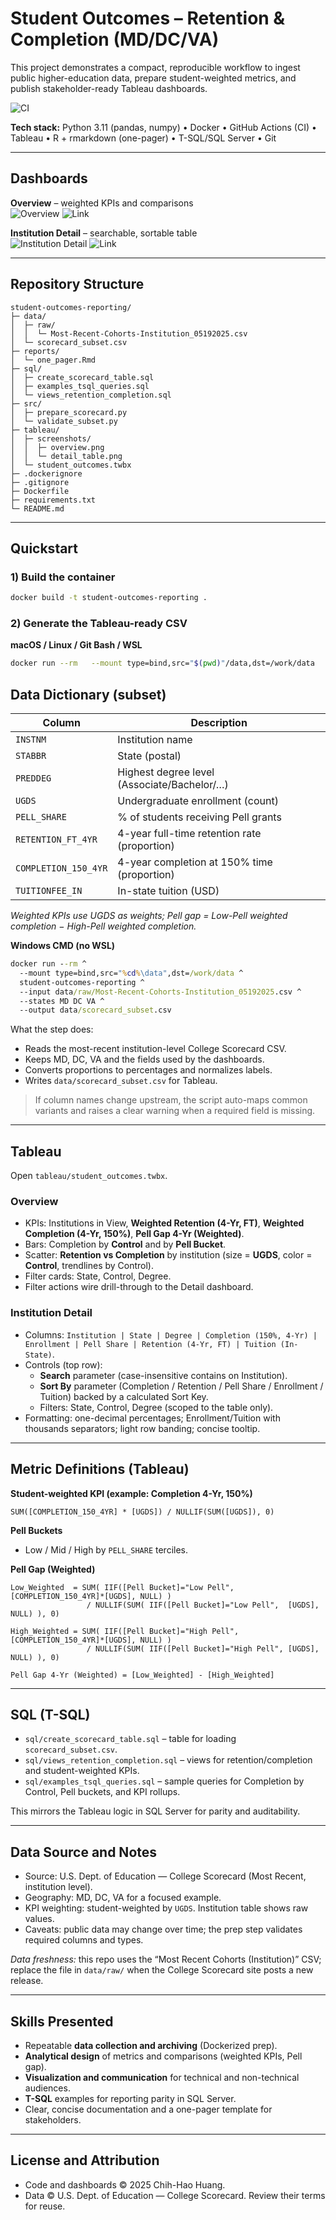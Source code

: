 # Student Outcomes – Retention & Completion (MD/DC/VA)

This project demonstrates a compact, reproducible workflow to ingest public higher-education data, prepare student-weighted metrics, and publish stakeholder-ready Tableau dashboards. 

![CI](https://github.com/chhuang216/student-outcomes-reporting/actions/workflows/data-pipeline.yml/badge.svg)

**Tech stack:** Python 3.11 (pandas, numpy) • Docker • GitHub Actions (CI) • Tableau • R + rmarkdown (one-pager) • T-SQL/SQL Server • Git



---

## Dashboards

**Overview** – weighted KPIs and comparisons  
![Overview](tableau/screenshots/overview.png)
![Link](https://public.tableau.com/shared/MRSKTJH2Q?:display_count=n&:origin=viz_share_link)

**Institution Detail** – searchable, sortable table  
![Institution Detail](tableau/screenshots/detail_table.png)
![Link](https://public.tableau.com/views/student_outcomes/Detail?:language=en-US&publish=yes&:sid=&:redirect=auth&:display_count=n&:origin=viz_share_link)





---

## Repository Structure

```
student-outcomes-reporting/
├─ data/
│  ├─ raw/
│  │  └─ Most-Recent-Cohorts-Institution_05192025.csv
│  └─ scorecard_subset.csv
├─ reports/
│  └─ one_pager.Rmd
├─ sql/
│  ├─ create_scorecard_table.sql
│  ├─ examples_tsql_queries.sql
│  └─ views_retention_completion.sql
├─ src/
│  ├─ prepare_scorecard.py
│  └─ validate_subset.py
├─ tableau/
│  ├─ screenshots/
│  │  ├─ overview.png
│  │  └─ detail_table.png
│  └─ student_outcomes.twbx
├─ .dockerignore
├─ .gitignore
├─ Dockerfile
├─ requirements.txt
└─ README.md
```

---

## Quickstart

### 1) Build the container
```bash
docker build -t student-outcomes-reporting .
```

### 2) Generate the Tableau-ready CSV

**macOS / Linux / Git Bash / WSL**
```bash
docker run --rm   --mount type=bind,src="$(pwd)"/data,dst=/work/data   student-outcomes-reporting   --input data/raw/Most-Recent-Cohorts-Institution_05192025.csv   --states MD DC VA   --output data/scorecard_subset.csv
```

## Data Dictionary (subset)

| Column                    | Description                                        |
|--------------------------|----------------------------------------------------|
| `INSTNM`                 | Institution name                                   |
| `STABBR`                 | State (postal)                                     |
| `PREDDEG`                | Highest degree level (Associate/Bachelor/…)        |
| `UGDS`                   | Undergraduate enrollment (count)                   |
| `PELL_SHARE`             | % of students receiving Pell grants                |
| `RETENTION_FT_4YR`       | 4-year full-time retention rate (proportion)       |
| `COMPLETION_150_4YR`     | 4-year completion at 150% time (proportion)        |
| `TUITIONFEE_IN`          | In-state tuition (USD)                             |

*Weighted KPIs use UGDS as weights; Pell gap = Low-Pell weighted completion − High-Pell weighted completion.*


**Windows CMD (no WSL)**
```cmd
docker run --rm ^
  --mount type=bind,src="%cd%\data",dst=/work/data ^
  student-outcomes-reporting ^
  --input data/raw/Most-Recent-Cohorts-Institution_05192025.csv ^
  --states MD DC VA ^
  --output data/scorecard_subset.csv
```

What the step does:
- Reads the most-recent institution-level College Scorecard CSV.
- Keeps MD, DC, VA and the fields used by the dashboards.
- Converts proportions to percentages and normalizes labels.
- Writes `data/scorecard_subset.csv` for Tableau.

> If column names change upstream, the script auto-maps common variants and raises a clear warning when a required field is missing.

---

## Tableau

Open `tableau/student_outcomes.twbx`.

### Overview
- KPIs: Institutions in View, **Weighted Retention (4-Yr, FT)**, **Weighted Completion (4-Yr, 150%)**, **Pell Gap 4-Yr (Weighted)**.
- Bars: Completion by **Control** and by **Pell Bucket**.
- Scatter: **Retention vs Completion** by institution (size = **UGDS**, color = **Control**, trendlines by Control).
- Filter cards: State, Control, Degree.
- Filter actions wire drill-through to the Detail dashboard.

### Institution Detail
- Columns: `Institution | State | Degree | Completion (150%, 4-Yr) | Enrollment | Pell Share | Retention (4-Yr, FT) | Tuition (In-State)`.
- Controls (top row):
  - **Search** parameter (case-insensitive contains on Institution).
  - **Sort By** parameter (Completion / Retention / Pell Share / Enrollment / Tuition) backed by a calculated Sort Key.
  - Filters: State, Control, Degree (scoped to the table only).
- Formatting: one-decimal percentages; Enrollment/Tuition with thousands separators; light row banding; concise tooltip.

---

## Metric Definitions (Tableau)

**Student-weighted KPI (example: Completion 4-Yr, 150%)**
```
SUM([COMPLETION_150_4YR] * [UGDS]) / NULLIF(SUM([UGDS]), 0)
```

**Pell Buckets**
- Low / Mid / High by `PELL_SHARE` terciles.

**Pell Gap (Weighted)**
```
Low_Weighted  = SUM( IIF([Pell Bucket]="Low Pell",  [COMPLETION_150_4YR]*[UGDS], NULL) )
                 / NULLIF(SUM( IIF([Pell Bucket]="Low Pell",  [UGDS], NULL) ), 0)

High_Weighted = SUM( IIF([Pell Bucket]="High Pell", [COMPLETION_150_4YR]*[UGDS], NULL) )
                 / NULLIF(SUM( IIF([Pell Bucket]="High Pell", [UGDS], NULL) ), 0)

Pell Gap 4-Yr (Weighted) = [Low_Weighted] - [High_Weighted]
```

---

## SQL (T-SQL)

- `sql/create_scorecard_table.sql` – table for loading `scorecard_subset.csv`.
- `sql/views_retention_completion.sql` – views for retention/completion and student-weighted KPIs.
- `sql/examples_tsql_queries.sql` – sample queries for Completion by Control, Pell buckets, and KPI rollups.

This mirrors the Tableau logic in SQL Server for parity and auditability.

---

## Data Source and Notes

- Source: U.S. Dept. of Education — College Scorecard (Most Recent, institution level).
- Geography: MD, DC, VA for a focused example.
- KPI weighting: student-weighted by `UGDS`. Institution table shows raw values.
- Caveats: public data may change over time; the prep step validates required columns and types.

_Data freshness:_ this repo uses the “Most Recent Cohorts (Institution)” CSV; replace the file in `data/raw/` when the College Scorecard site posts a new release.

---

## Skills Presented

- Repeatable **data collection and archiving** (Dockerized prep).
- **Analytical design** of metrics and comparisons (weighted KPIs, Pell gap).
- **Visualization and communication** for technical and non-technical audiences.
- **T-SQL** examples for reporting parity in SQL Server.
- Clear, concise documentation and a one-pager template for stakeholders.


---

## License and Attribution

- Code and dashboards © 2025 Chih-Hao Huang.
- Data © U.S. Dept. of Education — College Scorecard. Review their terms for reuse.
